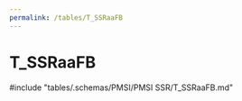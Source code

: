 ```yaml
---
permalink: /tables/T_SSRaaFB
---
```

# T_SSRaaFB
<!-- SPDX-License-Identifier: MPL-2.0 -->

<!-- ATTENTION : Ne pas supprimer ou modifier la ligne ci-dessous -->
#include "tables/.schemas/PMSI/PMSI SSR/T_SSRaaFB.md"
<!-- ATTENTION : Ne pas supprimer ou modifier la ligne ci-dessus -->
